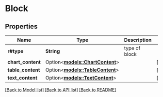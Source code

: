 # Block

## Properties

Name | Type | Description | Notes
------------ | ------------- | ------------- | -------------
**r#type** | **String** | type of block | 
**chart_content** | Option<[**models::ChartContent**](ChartContent.md)> |  | [optional]
**table_content** | Option<[**models::TableContent**](TableContent.md)> |  | [optional]
**text_content** | Option<[**models::TextContent**](TextContent.md)> |  | [optional]

[[Back to Model list]](../README.md#documentation-for-models) [[Back to API list]](../README.md#documentation-for-api-endpoints) [[Back to README]](../README.md)


